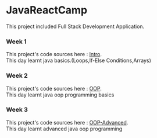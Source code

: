 # JavaReactCamp
<p align="left">
This project included Full Stack Development Application.
</p>

<h3>Week 1</h3>
<p align="left">
This project's code sources here : <a href="https://github.com/kaaneneskpc/JavaReactCamp/tree/main/Java/Intro">Intro</a>.</br>
This day learnt java basics.(Loops,If-Else Conditions,Arrays)
</p>

<h3>Week 2</h3>
<p align="left">
This project's code sources here : <a href="https://github.com/kaaneneskpc/JavaReactCamp/tree/main/Java/OOP">OOP</a>.</br>
This day learnt java oop programming basics
</p>

<h3>Week 3</h3>
<p align="left">
This project's code sources here : <a href="https://github.com/kaaneneskpc/JavaReactCamp/tree/main/Java/OOP/src/com/company/oopProject/Homework">OOP-Advanced</a>.</br>
This day learnt advanced java oop programming 
</p>


